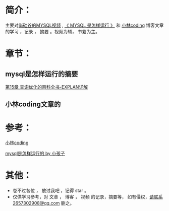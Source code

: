 # 简介：

主要对[尚硅谷的MYSQL视频](https://www.bilibili.com/video/BV1iq4y1u7vj/?spm_id_from=333.337.search-card.all.click&vd_source=9851bd0835747a55fe320a437e4fd0a9) ,  [《 MYSQL 是怎样运行 》](https://book.douban.com/subject/35231266/) 和 [小林coding](https://xiaolincoding.com/mysql/) 博客文章的学习 ，记录  ， 摘要 。视频为辅， 书籍为主。



# 章节：

## mysql是怎样运行的摘要

[第15章 查询优化的百科全书-EXPLAN详解](https://github.com/sansuitaibai/CS/tree/main/%E6%95%B0%E6%8D%AE%E5%BA%93/Mysql%E6%98%AF%E6%80%8E%E6%A0%B7%E8%BF%90%E8%A1%8C%E7%9A%84/A/%E7%AC%AC15%E7%AB%A0)

## 小林coding文章的





# 参考：

[小林coding](https://xiaolincoding.com/)

[mysql是怎样运行的 by 小孩子](https://book.douban.com/subject/35231266/)



# 其他：

* 卷不过各位 ， 放过我吧 ，记得 star 。
* 仅供学习参考，对 文章 ， 博客 ， 视频 的记录，摘要等，  如有侵权，请联系2657302908@qq.com 删之。



